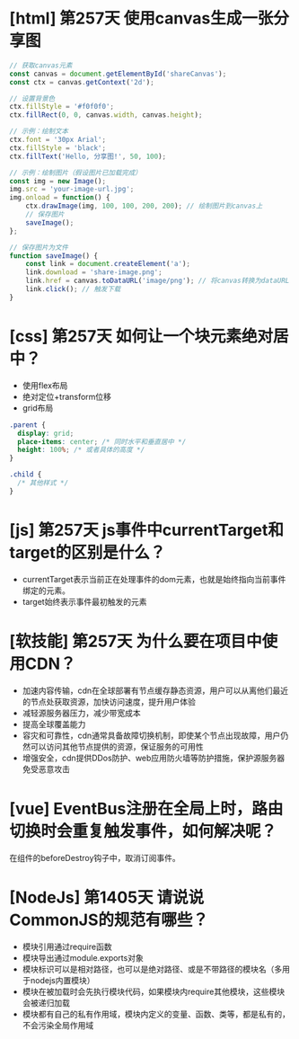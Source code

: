 # [html] 第257天 使用canvas生成一张分享图

```javascript
// 获取canvas元素
const canvas = document.getElementById('shareCanvas');
const ctx = canvas.getContext('2d');

// 设置背景色
ctx.fillStyle = '#f0f0f0';
ctx.fillRect(0, 0, canvas.width, canvas.height);

// 示例：绘制文本
ctx.font = '30px Arial';
ctx.fillStyle = 'black';
ctx.fillText('Hello, 分享图!', 50, 100);

// 示例：绘制图片（假设图片已加载完成）
const img = new Image();
img.src = 'your-image-url.jpg';
img.onload = function() {
    ctx.drawImage(img, 100, 100, 200, 200); // 绘制图片到canvas上
    // 保存图片
    saveImage();
};

// 保存图片为文件
function saveImage() {
    const link = document.createElement('a');
    link.download = 'share-image.png';
    link.href = canvas.toDataURL('image/png'); // 将canvas转换为dataURL
    link.click(); // 触发下载
}

```

# [css] 第257天 如何让一个块元素绝对居中？

- 使用flex布局
- 绝对定位+transform位移
- grid布局
```css
.parent {
  display: grid;
  place-items: center; /* 同时水平和垂直居中 */
  height: 100%; /* 或者具体的高度 */
}

.child {
  /* 其他样式 */
}

```

# [js] 第257天 js事件中currentTarget和target的区别是什么？

- currentTarget表示当前正在处理事件的dom元素，也就是始终指向当前事件绑定的元素。
- target始终表示事件最初触发的元素

# [软技能] 第257天 为什么要在项目中使用CDN？

- 加速内容传输，cdn在全球部署有节点缓存静态资源，用户可以从离他们最近的节点处获取资源，加快访问速度，提升用户体验
- 减轻源服务器压力，减少带宽成本
- 提高全球覆盖能力
- 容灾和可靠性，cdn通常具备故障切换机制，即使某个节点出现故障，用户仍然可以访问其他节点提供的资源，保证服务的可用性
- 增强安全，cdn提供DDos防护、web应用防火墙等防护措施，保护源服务器免受恶意攻击

# [vue] EventBus注册在全局上时，路由切换时会重复触发事件，如何解决呢？

在组件的beforeDestroy钩子中，取消订阅事件。

# [NodeJs] 第1405天 请说说CommonJS的规范有哪些？

- 模块引用通过require函数
- 模块导出通过module.exports对象
- 模块标识可以是相对路径，也可以是绝对路径、或是不带路径的模块名（多用于nodejs内置模块）
- 模块在被加载时会先执行模块代码，如果模块内require其他模块，这些模块会被递归加载
- 模块都有自己的私有作用域，模块内定义的变量、函数、类等，都是私有的，不会污染全局作用域
